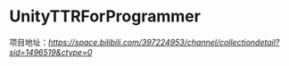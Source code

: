 # UnityTTRForProgrammer
项目地址：*https://space.bilibili.com/397224953/channel/collectiondetail?sid=1496519&ctype=0*
